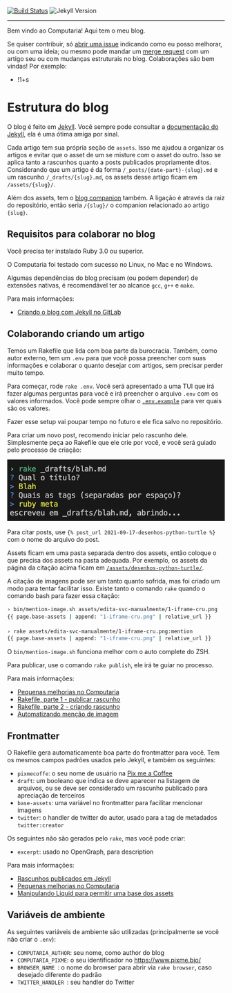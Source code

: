 [![Build Status](https://gitlab.com/computaria/blog/badges/master/pipeline.svg)](https://gitlab.com/computaria/blog/-/pipelines?ref=master)
![Jekyll Version](https://img.shields.io/gem/v/jekyll.svg)

---

Bem vindo ao Computaria! Aqui tem o meu blog.

Se quiser contribuir, só [abrir uma issue](../../issues) indicando como eu posso melhorar,
ou com uma ideia; ou mesmo pode mandar um [merge request](../../merge_request) com um artigo
seu ou com mudanças estruturais no blog. Colaborações são bem vindas! Por exemplo:

- !1+s

# Estrutura do blog

O blog é feito em [Jekyll](http://jekyllrb.com/). Você sempre pode consultar
a [documentação do Jekyll](https://jekyllrb.com/docs/home/), ela é uma ótima amiga por sinal.

Cada artigo tem sua própria seção de `assets`. Isso me ajudou a organizar os artigos e
evitar que o asset de um se misture com o asset do outro. Isso se aplica tanto a
rascunhos quanto a posts publicados propriamente ditos. Considerando que um artigo
é da forma `/_posts/{date-part}-{slug}.md` e um rascunho `/_drafts/{slug}.md`,
os assets desse artigo ficam em `/assets/{slug}/`.

Além dos assets, tem o [blog companion](https://gitlab.com/computaria/blog-companion) também.
A ligação é através da raiz do repositório, então seria `/{slug}/` o companion relacionado
ao artigo `{slug}`.

## Requisitos para colaborar no blog

Você precisa ter instalado Ruby 3.0 ou superior.

O Computaria foi testado com sucesso no Linux, no Mac e no Windows.

Algumas dependências do blog precisam (ou podem depender) de extensões nativas, é recomendável
ter ao alcance `gcc`, `g++` e `make`.

Para mais informações:

- [Criando o blog com Jekyll no GitLab](https://computaria.gitlab.io/blog/2021/08/30/criando-blog-jekyll)

## Colaborando criando um artigo

Temos um Rakefile que lida com boa parte da burocracia. Também, como autor externo,
tem um `.env` para que você possa preencher com suas informações e colaborar o
quanto desejar com artigos, sem precisar perder muito tempo.

Para começar, rode `rake .env`. Você será apresentado a uma TUI que irá fazer
algumas perguntas para você e irá preencher o arquivo `.env` com os
valores informados. Você pode sempre olhar o [`.env.example`](.env.example)
para ver quais são os valores.

Fazer esse setup vai poupar tempo no futuro e ele fica salvo no repositório.

Para criar um novo post, recomendo iniciar pelo rascunho dele.
Simplesmente peça ao Rakefile que ele crie por você, e você será guiado
pelo processo de criação:

![Criando um post com rake](/assets/little-improves/rake-blah.md.png)

Para citar posts, use `{% post_url 2021-09-17-desenhos-python-turtle %}` com
o nome do arquivo do post.

Assets ficam em uma pasta separada dentro dos assets, então coloque o que
precisa dos assets na pasta adequada. Por exemplo, os assets da página
da citação acima ficam em
[`/assets/desenhos-python-turtle/`](/assets/desenhos-python-turtle/).

A citação de imagens pode ser um tanto quanto sofrida, mas foi criado
um modo para tentar facilitar isso. Existe tanto o comando `rake`
quando o comando bash para fazer essa citação:

```bash
› bin/mention-image.sh assets/edita-svc-manualmente/1-iframe-cru.png
{{ page.base-assets | append: "1-iframe-cru.png" | relative_url }}

› rake assets/edita-svc-manualmente/1-iframe-cru.png:mention        
{{ page.base-assets | append: "1-iframe-cru.png" | relative_url }}
```

O `bin/mention-image.sh` funciona melhor com o auto complete do ZSH.

Para publicar, use o comando `rake publish`, ele irá te guiar no processo.

Para mais informações:

- [Pequenas melhorias no Computaria][little-improves]
- [Rakefile, parte 1 - publicar rascunho](https://computaria.gitlab.io/blog/2023/01/06/rakefile-publish-draft)
- [Rakefile, parte 2 - criando rascunho](https://computaria.gitlab.io/blog/2023/12/30/rakefile-create-draft)
- [Automatizando menção de imagem](https://computaria.gitlab.io/blog/2022/10/19/automatizando-mencao-imagem)

## Frontmatter

O Rakefile gera automaticamente boa parte do frontmatter para você. Tem os mesmos
campos padrões usados pelo Jekyll, e também os seguintes:

- `pixmecoffe`: o seu nome de usuário na [Pix me a Coffee](https://www.pixme.bio)
- `draft`: um booleano que indica se deve aparecer na listagem de arquivos,
  ou se deve ser considerado um rascunho publicado para apreciação de terceiros
- `base-assets`: uma variável no frontmatter para facilitar mencionar imagens
- `twitter`: o handler de twitter do autor, usado para a tag de metadados `twitter:creator`

Os seguintes não são gerados pelo `rake`, mas você pode criar:

- `excerpt`: usado no OpenGraph, para description

Para mais informações:

- [Rascunhos publicados em Jekyll](https://computaria.gitlab.io/blog/2022/10/26/public-draft)
- [Pequenas melhorias no Computaria][little-improves]
- [Manipulando Liquid para permitir uma base dos assets](https://computaria.gitlab.io/blog/2021/09/12/base-assets)

[little-improves]: https://computaria.gitlab.io/blog/2024/04/09/little-improves

## Variáveis de ambiente

As seguintes variáveis de ambiente são utilizadas (principalmente se você
não criar o `.env`):

- `COMPUTARIA_AUTHOR`: seu nome, como author do blog
- `COMPUTARIA_PIXME`: o seu identificador no https://www.pixme.bio/
- `BROWSER_NAME `: o nome do browser para abrir via `rake browser`, caso desejado diferente do padrão
- `TWITTER_HANDLER `: seu handler do Twitter
